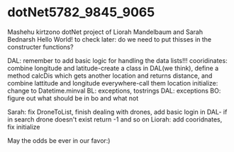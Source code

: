 # dotNet5782_9845_9065
Mashehu kirtzono 
dotNet project of Liorah Mandelbaum and Sarah Bednarsh
Hello World!
to check later: do we need to put thisses in the constructer functions?


DAL: remember to add basic logic for handling the data lists!!!
cooridinates: combine longitude and latitude-create a class in DAL(we think), define a method calcDis which gets another location and returns distance, and combine lattitude and longitude everywhere-call them location
initialize: change to Datetime.minval
BL: exceptions, tostrings
DAL: exceptions
BO: figure out what should be in bo and what not

Sarah: fix DroneToList, finish dealing with drones, add basic login in DAL- if in search drone doesn't exist return -1 and so on 
Liorah: add cooridnates, fix initialize

May the odds be ever in our favor:)